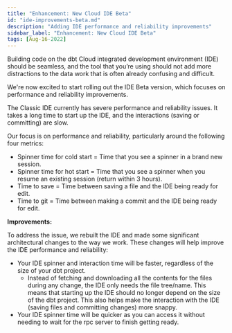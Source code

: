 ```yaml
---
title: "Enhancement: New Cloud IDE Beta"
id: "ide-improvements-beta.md"
description: "Adding IDE performance and reliability improvements"
sidebar_label: "Enhancement: New Cloud IDE Beta"
tags: [Aug-16-2022]
---
```


Building code on the dbt Cloud integrated development environment (IDE) should be seamless, and the tool that you’re using should not add more distractions 
to the data work that is often already confusing and difficult. 

We're now excited to start rolling out the IDE Beta version, which focuses on performance and reliability improvements. 

The Classic IDE currently has severe performance and reliability issues. It takes a long time to start up the IDE, and the interactions (saving or committing) are slow.

Our focus is on performance and reliability, particularly around the following four metrics:

- Spinner time for cold start = Time that you see a spinner in a brand new session.
- Spinner time for hot start = Time that you see a spinner when you resume an existing session (return within 3 hours).
- Time to save = Time between saving a file and the IDE being ready for edit.
- Time to git = Time between making a commit and the IDE being ready for edit.

**Improvements:**

To address the issue, we rebuilt the IDE and made some significant architectural changes to the way we work. These changes will help improve the IDE performance and reliability:

- Your IDE spinner and interaction time will be faster, regardless of the size of your dbt project.
    - Instead of fetching and downloading all the contents for the files during any change, the IDE only needs the file tree/name. This means that starting up the IDE should no longer depend on the size of the dbt project. This also helps make the interaction with the IDE (saving files and committing changes) more snappy.
- Your IDE spinner time will be quicker as you can access it without needing to wait for the rpc server to finish getting ready.

